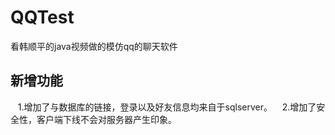 # QQTest
看韩顺平的java视频做的模仿qq的聊天软件
## 新增功能
    1.增加了与数据库的链接，登录以及好友信息均来自于sqlserver。
    2.增加了安全性，客户端下线不会对服务器产生印象。

